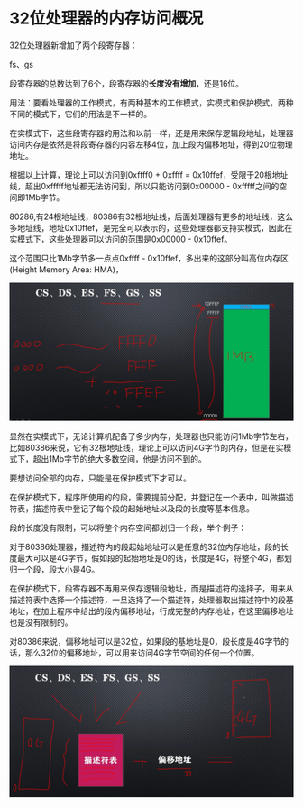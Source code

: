 # 32位处理器的内存访问概况

32位处理器新增加了两个段寄存器：

fs、gs

段寄存器的总数达到了6个，段寄存器的**长度没有增加**，还是16位。

用法：要看处理器的工作模式，有两种基本的工作模式，实模式和保护模式，两种不同的模式下，它们的用法是不一样的。

在实模式下，这些段寄存器的用法和以前一样，还是用来保存逻辑段地址，处理器访问内存是依然是将段寄存器的内容左移4位，加上段内偏移地址，得到20位物理地址。

根据以上计算，理论上可以访问到0xffff0 + 0xffff = 0x10ffef，受限于20根地址线，超出0xfffff地址都无法访问到，所以只能访问到0x00000 - 0xfffff之间的空间即1Mb字节。

80286,有24根地址线，80386有32根地址线，后面处理器有更多的地址线，这么多地址线，地址0x10ffef，是完全可以表示的，这些处理器都支持实模式，因此在实模式下，这些处理器可以访问的范围是0x00000 - 0x10ffef。

这个范围只比1Mb字节多一点点0xffff - 0x10ffef，多出来的这部分叫高位内存区(Height Memory Area: HMA)，

![image-20210522190332333](./images/image-20210522190332333.png)

显然在实模式下，无论计算机配备了多少内存，处理器也只能访问1Mb字节左右，比如80386来说，它有32根地址线，理论上可以访问4G字节的内存，但是在实模式下，超出1Mb字节的绝大多数空间，他是访问不到的。

要想访问全部的内存，只能是在保护模式下才可以。

在保护模式下，程序所使用的的段，需要提前分配，并登记在一个表中，叫做描述符表，描述符表中登记了每个段的起始地址以及段的长度等基本信息。

段的长度没有限制，可以将整个内存空间都划归一个段，举个例子：

对于80386处理器，描述符内的段起始地址可以是任意的32位内存地址，段的长度最大可以是4G字节，假如段的起始地址是0的话，长度是4G，将整个4G，都划归一个段，段大小是4G。

在保护模式下，段寄存器不再用来保存逻辑段地址，而是描述符的选择子，用来从描述符表中选择一个描述符，一旦选择了一个描述符，处理器取出描述符中的段基地址，在加上程序中给出的段内偏移地址，行成完整的内存地址，在这里偏移地址也是没有限制的。

对80386来说，偏移地址可以是32位，如果段的基地址是0，段长度是4G字节的话，那么32位的偏移地址，可以用来访问4G字节空间的任何一个位置。

![image-20210522191950946](./images/image-20210522191950946.png)

